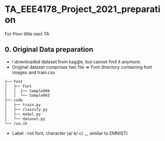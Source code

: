 # TA_EEE4178_Project_2021_preparation
For Poor little next TA

## 0. Original Data preparation
* I downloaded dataset from kaggle, but cannot find it anymore.
* Original dataset comprises two file => Font directory containing font images and train.csv
```bash
├── Font
│   ├── Font
│   │  ├── Sample008
│   │  └── Sample003
├── code
│   ├── train.py
│   ├── classify.py
│   ├── model.py
│   └── dataset.py
└── run.sh
``` 
* Label : not font, character (a/ b/ c/ ,,, similar to EMNIST) 
